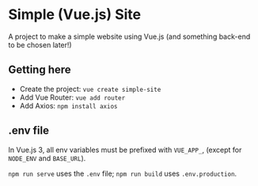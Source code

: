 # Simple (Vue.js) Site
A project to make a simple website using Vue.js (and something back-end to be chosen later!)

## Getting here
* Create the project: `vue create simple-site`
* Add Vue Router: `vue add router`
* Add Axios: `npm install axios`

## .env file
In Vue.js 3, all env variables must be prefixed with `VUE_APP_`, (except for `NODE_ENV` and `BASE_URL`).

`npm run serve` uses the `.env` file; `npm run build` uses `.env.production`.

